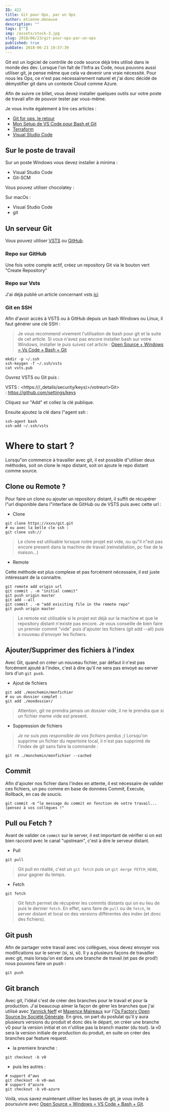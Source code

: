 ```yaml
---
ID: 422
title: Git pour Ops, par un Ops
author: etienne.deneuve
description: ""
tags: [""]
img: /assets/stock-3.jpg
slug: 2018/06/23/git-pour-ops-par-un-ops
published: true
pubDate: 2018-06-23 19:57:39
---
```


Git est un logiciel de contrôle de code source déjà très utilisé dans le monde des dev. Lorsque l'on fait de l'Infra as Code, nous pouvons aussi utiliser git, je pense même que cela va devenir une vraie nécessité. Pour nous les Ops, ce n'est pas nécessairement naturel et j'ai donc décidé de démystifier git dans un contexte Cloud comme Azure.

Afin de suivre ce billet, vous devez installer quelques outils sur votre poste de travail afin de pouvoir tester par vous-même.

Je vous invite également à lire ces articles :

- [Git for ops, le retour](https://etienne.deneuve.xyz/2018/06/28/git-pour-les-ops-par-un-ops-le-retour/)
- [Mon Setup de VS Code pour Bash et Git](https://etienne.deneuve.xyz/2018/06/26/setup-vs-code-bash-git/)
- [Terraform](https://etienne.deneuve.xyz/2017/10/01/microsoft-experience-17-infrastructure-code-modelisez-et-provisionnez-vos-services-azure-avec-terraform-et-packer)
- [Visual Studio Code](https://etienne.deneuve.xyz/2017/10/09/vsts-for-ops-1/)

## Sur le poste de travail

Sur un poste Windows vous devez installer à minima :

- Visual Studio Code
- Git-SCM

Vous pouvez utiliser chocolatey :

<script src="https://gist.github.com/EtienneDeneuve/5738b4f0aacac785c2a7f982f0346f5d.js"></script>

Sur macOs :

- Visual Studio Code
- git

## Un serveur Git

Vous pouvez utiliser [VSTS](https://go.microsoft.com/fwlink/?LinkId=307137) ou [GitHub](https://github.com/).

### Repo sur GitHub

Une fois votre compte actif, créez un repository Git via le bouton vert "Create Repository"

### Repo sur Vsts

J'ai déjà publié un article concernant vsts [ici](https://etienne.deneuve.xyz/2017/10/09/vsts-for-ops-1/)

### Git en SSH

Afin d'avoir accès à VSTS ou à GitHub depuis un bash Windows ou Linux, il faut générer une clé SSH :

> Je vous recommend vivement l'utilisation de bash pour git et la suite de cet article. Si vous n'avez pas encore installer bash sur votre Windows, installer le puis suivez cet article : [Open Source + Windows = Vs Code + Bash + Git](https://etienne.deneuve.xyz/2018/06/26/setup-vs-code-bash-git/)

```shell
mkdir -p ~/.ssh
ssh-keygen -f ~/.ssh/vsts
cat vsts.pub
```

Ouvrez VSTS ou Git puis :

VSTS : <https://<votreurl>/\_details/security/keys)>/votreurl>Git> : <https://github.com/settings/keys>

Cliquez sur "Add" et collez la clé publique.

Ensuite ajoutez la clé dans l"agent ssh :

```shell
ssh-agent bash
ssh-add ~/.ssh/vsts
```

# Where to start ?

Lorsqu"on commence à travailler avec git, il est possible d"utiliser deux méthodes, soit on clone le repo distant, soit on ajoute le repo distant comme source.

## Clone ou Remote ?

Pour faire un clone ou ajouter un repository distant, il suffit de récupérer l"url disponible dans l"interface de GitHub ou de VSTS puis avec cette url :

- Clone

```shell
git clone https://xxxx/git.git
# ou avec la belle cle ssh :
git clone ssh://
```

> Le clone est utilisable lorsque notre projet est vide, ou qu"il n"est pas encore present dans la machine de travail (reinstallation, pc fixe de la maison...)

- Remote

Cette méthode est plus complexe et pas forcément nécessaire, il est juste intéressant de la connaitre.

```shell
git remote add origin url
git commit . -m "initial commit"
git push origin master
git add --all
git commit . -m "add exisiting file in the remote repo"
git push origin master
```

> Le remote est utilisable si le projet est déjà sur la machine et que le repository distant n'existe pas encore.
> Je vous conseille de bien faire un premier commit "vide" puis d'ajouter les fichiers (git add --all) puis à nouveau d'envoyer les fichiers.

## Ajouter/Supprimer des fichiers à l'index

Avec Git, quand on créer un nouveau fichier, par défaut il n'est pas forcément ajouté à l'index, c'est à dire qu'il ne sera pas envoyé au server lors d'un `git push`.

- Ajout de fichiers

```shell
git add ./monchemin/monfichier
# ou un dossier complet :
git add ./mondossier/
```

> Attention, git ne prendra jamais un dossier vide, il ne le prendra que si un fichier meme vide est present.

- Suppression de fichiers

> _Je ne suis pas responsible de vos fichiers perdus ;)_
> Lorsqu'on supprime un fichier du repertoire local, il n'est pas supprimé de l'index de git sans faire la commande :

```shell
git rm ./monchemin/monfichier --cached
```

## Commit

Afin d'ajouter nos fichier dans l'index en attente, il est nécessaire de valider ces fichiers, un peu comme en base de données Commit, Execute, Rollback, en cas de soucis.

```shell
git commit -m "le message du commit en fonction de votre travail... (pensez à vos collègues !"
```

## Pull ou Fetch ?

Avant de valider ce `commit` sur le server, il est important de vérifier si on est bien raccord avec le canal "upstream", c'est à dire le serveur distant.

- Pull

```shell
git pull
```

> Git pull en réalité, c'est un `git fetch` puis un `git merge FETCH_HEAD`, pour gagner du temps.

- Fetch

```shell
git fetch
```

> Git fetch permet de récupérer les commits distants qui on eu lieu de puis le dernier `fetch`. En effet, sans faire de `pull` ou de `fetch`, le server distant et local on des versions différentes des index (et donc des fichiers).

## Git push

Afin de partager votre travail avec vos collègues, vous devez envoyer vos modifications sur le server (si, si, si).
Il y a plusieurs façons de travailler avec git, mais lorsqu'on est dans une branche de travail (et pas de prod!) nous pouvons faire un push :

```shell
git push
```

## Git branch

Avec git, l'idéal c'est de créer des branches pour le travail et pour la production.
J'ai beaucoup aimer la façon de gérer les branches que j'ai utilisé avec [Yannick Neff](https://www.linkedin.com/in/yannick-neff-7754aa8/) et [Maxence Maireaux](https://www.linkedin.com/in/maxencemaireaux/) sur l'[Os Factory Open Source by Société Générale](github.com/societe-general/os-factory).
En gros, on part du postulat qu'il y aura plusieurs versions du produit et donc dès le départ, on créer une branche v0 pour la version initial et on n'utilise pas la branch master (du tout). la v0 sera la version initiale de production du produit, en suite on créer des branches par feature request.

- la premiere branche :

```shell
git checkout -b v0
```

- puis les autres :

```shell
# support d"aws
git checkout -b v0-aws
# support d"azure
git checkout -b v0-azure
```

Voilà, vous savez maintenant utiliser les bases de git, je vous invite à poursuivre avec [Open Source + Windows = VS Code + Bash + Git](https://etienne.deneuve.xyz/2018/06/26/setup-vs-code-bash-git/).
